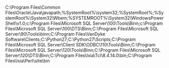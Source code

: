 C:\Program Files\Common Files\Oracle\Java\javapath;%SystemRoot%\system32;%SystemRoot%;%SystemRoot%\System32\Wbem;%SYSTEMROOT%\System32\WindowsPowerShell\v1.0\;c:\Program Files\Microsoft SQL Server\100\Tools\Binn\;c:\Program Files\Microsoft SQL Server\100\DTS\Binn\;C:\Program Files\Microsoft SQL Server\90\Tools\binn\;C:\Program Files\VanDyke Software\Clients\;C:\Python27;C:\Python27\Scripts;C:\Program Files\Microsoft SQL Server\Client SDK\ODBC\110\Tools\Binn\;C:\Program Files\Microsoft SQL Server\120\Tools\Binn\;C:\Program Files\Microsoft SQL Server\120\DTS\Binn\;C:\Program Files\Ixia\Tcl\8.4.14.0\bin;C:\Program Files\Ixia\Perl\site\bin